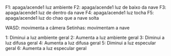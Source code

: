 F1: apaga/acende1 luz ambiente
F2: apaga/acende1 luz de baixo da nave
F3: apaga/acende1 luz de dentro da nave
F4: apaga/acende1 luz tocha
F5: apaga/acende1 luz do chao que a nave solta

WASD: movimenta a câmera
Setinhas: movimentam a nave

1: Diminui a luz ambiente geral
2: Aumenta a luz ambiente geral
3: Diminui a luz difusa geral
4: Aumenta a luz difusa geral
5: Diminui a luz especular geral
6: Aumenta a luz especular geral